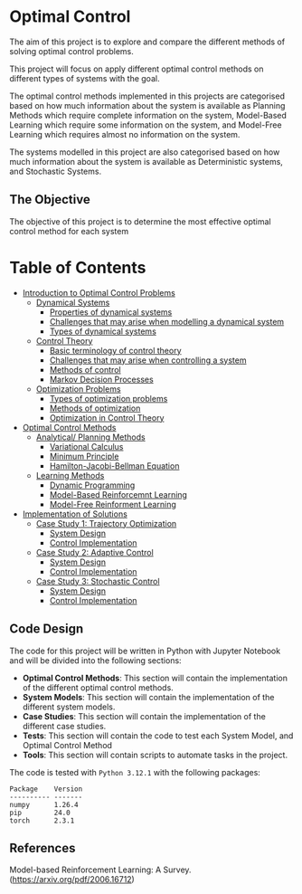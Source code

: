 # Optimal Control

The aim of this project is to explore and compare the different methods of solving optimal control problems.

This project will focus on apply different optimal control methods on different types of systems with the goal.

The optimal control methods implemented in this projects are categorised based on how much information about the system is available as Planning Methods which require complete information on the system, Model-Based Learning which require some information on the system, and Model-Free Learning which requires almost no information on the system.

The systems modelled in this project are also categorised based on how much information about the system is available as Deterministic systems, and Stochastic Systems.

## The Objective

The objective of this project is to determine the most effective optimal control method for each system 

# Table of Contents

* [Introduction to Optimal Control Problems](./Systems/README.md)
  - [Dynamical Systems](./Systems/README.md)
    + [Properties of dynamical systems](./Systems/README.md) 
    + [Challenges that may arise when modelling a dynamical system](./Systems/README.md)
    + [Types of dynamical systems](./Systems/README.md)
  - [Control Theory](./Systems/README.md)
    + [Basic terminology of control theory](./Systems/README.md)
    + [Challenges that may arise when controlling a system](./Systems/README.md)
    + [Methods of control](./Systems/README.md)
    + [Markov Decision Processes](./Systems/README.md)
  - [Optimization Problems](./Systems/README.md)
    + [Types of optimization problems](./Systems/README.md)
    + [Methods of optimization](./Systems/README.md)
    - [Optimization in Control Theory](./Systems/README.md)
* [Optimal Control Methods](#9)
  - [Analytical/ Planning Methods](#10)
    + [Variational Calculus](#11)
    + [Minimum Principle](#12)
    + [Hamilton-Jacobi-Bellman Equation](#13)
  - [Learning Methods](#14)
    + [Dynamic Programming](#15)
    + [Model-Based Reinforcemnt Learning](#16)
    + [Model-Free Reinforment Learning](#17)
* [Implementation of Solutions](#18)
  - [Case Study 1: Trajectory Optimization](#19)
    + [System Design](#20)
    + [Control Implementation](#21)
  - [Case Study 2: Adaptive Control](#22)
    + [System Design](#23)
    + [Control Implementation](#24)
  - [Case Study 3: Stochastic Control](#25)
    + [System Design](#26)
    + [Control Implementation](#27)

## Code Design
The code for this project will be written in Python with Jupyter Notebook and will be divided into the following sections:
- **Optimal Control Methods**: This section will contain the implementation of the different optimal control methods.
- **System Models**: This section will contain the implementation of the different system models.
- **Case Studies**: This section will contain the implementation of the different case studies.
- **Tests**: This section will contain the code to test each System Model, and Optimal Control Method
- **Tools**: This section will contain scripts to automate tasks in the project.


The code is tested with `Python 3.12.1` with the following packages:
```
Package    Version
---------- -------
numpy      1.26.4
pip        24.0
torch      2.3.1
```
## References
Model-based Reinforcement Learning: A Survey.(https://arxiv.org/pdf/2006.16712)
